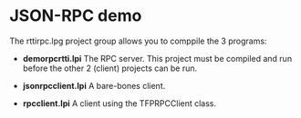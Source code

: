 # JSON-RPC demo

The rttirpc.lpg project group allows you to comppile the 3 programs:

* **demorpcrtti.lpi** The RPC server. This project must be compiled and run
  before the other 2 (client) projects can be run.

* **jsonrpcclient.lpi** A bare-bones client.

* **rpcclient.lpi** A client using the TFPRPCClient class.
